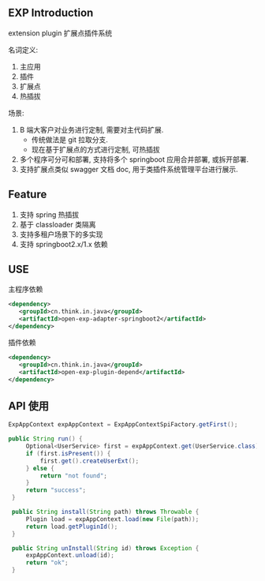 ## EXP Introduction

extension plugin 扩展点插件系统

名词定义:
1. 主应用
2. 插件
3. 扩展点
4. 热插拔

场景:
1. B 端大客户对业务进行定制, 需要对主代码扩展. 
   - 传统做法是 git 拉取分支.
   - 现在基于扩展点的方式进行定制, 可热插拔
2. 多个程序可分可和部署, 支持将多个 springboot 应用合并部署, 或拆开部署.
3. 支持扩展点类似 swagger 文档 doc, 用于类插件系统管理平台进行展示.

## Feature

1. 支持 spring 热插拔
2. 基于 classloader 类隔离
3. 支持多租户场景下的多实现
4. 支持 springboot2.x/1.x 依赖


## USE

主程序依赖
```xml
<dependency>
   <groupId>cn.think.in.java</groupId>
   <artifactId>open-exp-adapter-springboot2</artifactId>
</dependency>
```

插件依赖
```xml
<dependency>
   <groupId>cn.think.in.java</groupId>
   <artifactId>open-exp-plugin-depend</artifactId>
</dependency>
```


## API 使用
```java
ExpAppContext expAppContext = ExpAppContextSpiFactory.getFirst();

public String run() {
     Optional<UserService> first = expAppContext.get(UserService.class).stream().findFirst();
     if (first.isPresent()) {
         first.get().createUserExt();
     } else {
         return "not found";
     }
     return "success";
 }

 public String install(String path) throws Throwable {
     Plugin load = expAppContext.load(new File(path));
     return load.getPluginId();
 }

 public String unInstall(String id) throws Exception {
     expAppContext.unload(id);
     return "ok";
 }
```

